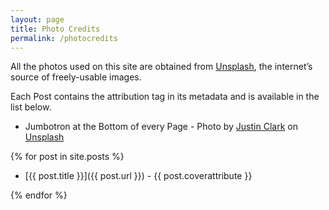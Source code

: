 ```yaml
---
layout: page
title: Photo Credits
permalink: /photocredits
---
```


All the photos used on this site are obtained from [Unsplash](https://unsplash.com), the internet’s source of freely-usable images.

Each Post contains the attribution tag in its metadata and is available in the list below.

- Jumbotron at the Bottom of every Page - Photo by [Justin Clark](https://unsplash.com/@imjustintime?utm_source=unsplash&utm_medium=referral&utm_content=creditCopyText) on [Unsplash](https://unsplash.com/s/visual/d7db2a3c-93aa-483c-be7e-5c8095cde455?utm_source=unsplash&utm_medium=referral&utm_content=creditCopyText)

{% for post in site.posts %}

- [{{ post.title }}]({{ post.url }}) - {{ post.coverattribute }}

{% endfor %}
